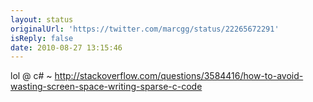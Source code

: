 ```yaml
---
layout: status
originalUrl: 'https://twitter.com/marcgg/status/22265672291'
isReply: false
date: 2010-08-27 13:15:46
---
```


lol @ c# ~ http://stackoverflow.com/questions/3584416/how-to-avoid-wasting-screen-space-writing-sparse-c-code
